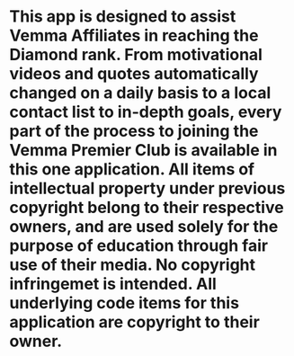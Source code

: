 This app is designed to assist Vemma Affiliates in reaching the Diamond rank. From motivational videos and quotes automatically changed on a daily basis to a local contact list to in-depth goals, every part of the process to joining the Vemma Premier Club is available in this one application. All items of intellectual property under previous copyright belong to their respective owners, and are used solely for the purpose of education through fair use of their media. No copyright infringemet is intended. All underlying code items for this application are copyright to their owner.
=====
